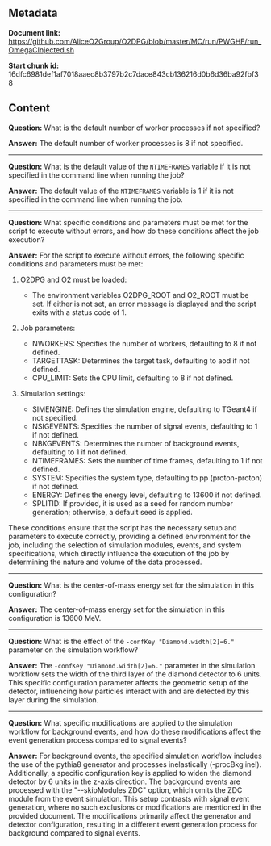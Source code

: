 ## Metadata

**Document link:** https://github.com/AliceO2Group/O2DPG/blob/master/MC/run/PWGHF/run_OmegaCInjected.sh

**Start chunk id:** 16dfc6981def1af7018aaec8b3797b2c7dace843cb136216d0b6d36ba92fbf38

## Content

**Question:** What is the default number of worker processes if not specified?

**Answer:** The default number of worker processes is 8 if not specified.

---

**Question:** What is the default value of the `NTIMEFRAMES` variable if it is not specified in the command line when running the job?

**Answer:** The default value of the `NTIMEFRAMES` variable is 1 if it is not specified in the command line when running the job.

---

**Question:** What specific conditions and parameters must be met for the script to execute without errors, and how do these conditions affect the job execution?

**Answer:** For the script to execute without errors, the following specific conditions and parameters must be met:

1. O2DPG and O2 must be loaded:
   - The environment variables O2DPG_ROOT and O2_ROOT must be set. If either is not set, an error message is displayed and the script exits with a status code of 1.

2. Job parameters:
   - NWORKERS: Specifies the number of workers, defaulting to 8 if not defined.
   - TARGETTASK: Determines the target task, defaulting to aod if not defined.
   - CPU_LIMIT: Sets the CPU limit, defaulting to 8 if not defined.

3. Simulation settings:
   - SIMENGINE: Defines the simulation engine, defaulting to TGeant4 if not specified.
   - NSIGEVENTS: Specifies the number of signal events, defaulting to 1 if not defined.
   - NBKGEVENTS: Determines the number of background events, defaulting to 1 if not defined.
   - NTIMEFRAMES: Sets the number of time frames, defaulting to 1 if not defined.
   - SYSTEM: Specifies the system type, defaulting to pp (proton-proton) if not defined.
   - ENERGY: Defines the energy level, defaulting to 13600 if not defined.
   - SPLITID: If provided, it is used as a seed for random number generation; otherwise, a default seed is applied.

These conditions ensure that the script has the necessary setup and parameters to execute correctly, providing a defined environment for the job, including the selection of simulation modules, events, and system specifications, which directly influence the execution of the job by determining the nature and volume of the data processed.

---

**Question:** What is the center-of-mass energy set for the simulation in this configuration?

**Answer:** The center-of-mass energy set for the simulation in this configuration is 13600 MeV.

---

**Question:** What is the effect of the `-confKey "Diamond.width[2]=6."` parameter on the simulation workflow?

**Answer:** The `-confKey "Diamond.width[2]=6."` parameter in the simulation workflow sets the width of the third layer of the diamond detector to 6 units. This specific configuration parameter affects the geometric setup of the detector, influencing how particles interact with and are detected by this layer during the simulation.

---

**Question:** What specific modifications are applied to the simulation workflow for background events, and how do these modifications affect the event generation process compared to signal events?

**Answer:** For background events, the specified simulation workflow includes the use of the pythia8 generator and processes inelastically (-procBkg inel). Additionally, a specific configuration key is applied to widen the diamond detector by 6 units in the z-axis direction. The background events are processed with the "--skipModules ZDC" option, which omits the ZDC module from the event simulation. This setup contrasts with signal event generation, where no such exclusions or modifications are mentioned in the provided document. The modifications primarily affect the generator and detector configuration, resulting in a different event generation process for background compared to signal events.
